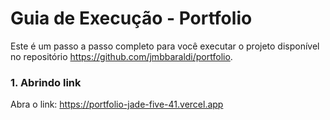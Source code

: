 # Guia de Execução - Portfolio

Este é um passo a passo completo para você executar o projeto disponível no repositório https://github.com/jmbbaraldi/portfolio.

### 1. Abrindo link
Abra o link:
https://portfolio-jade-five-41.vercel.app
